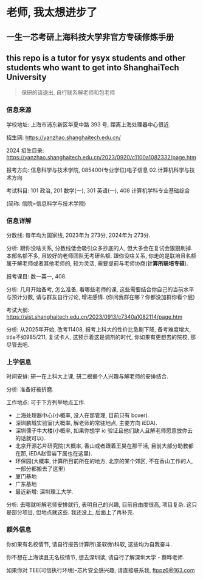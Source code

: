 # 老师, 我太想进步了
## 一生一芯考研上海科技大学非官方专硕修炼手册
## this repo is a tutor for ysyx students and other students who want to get into ShanghaiTech University
> 保研的请退出, 自行联系解老师和包老师

### 信息来源

学校地址: 上海市浦东新区华夏中路 393 号, 距离上海处理器中心很近. 

招生网: https://yanzhao.shanghaitech.edu.cn/

2024 招生目录: https://yanzhao.shanghaitech.edu.cn/2023/0920/c1100a1082332/page.htm

报考方向: 信息科学与技术学院, 085400(专业学位)电子信息 02.计算机科学与技术方向

考试科目: 101 政治, 201 数学(一), 301 英语(一), 408 计算机学科专业基础综合

(简称: 信院=信息科学与技术学院)

### 信息详解  

分数线: 每年均为国家线, 2023年为 273分, 2024年为 273分. 

分析: 跟你没啥关系, 分数线低会吸引众多抄底的人, 但大多会在复试会狠狠刷掉. 本部名额不多, 且较好的老师团队无考研名额. 跟你没啥关系, 你走的是联培且名额属于解老师或者其他老师的, 较为灵活, 需要提前与老师协商(**计算所联培专硕**). 

报考课目: 数一英一, 408. 

分析: 几月开始备考, 怎么准备, 看哪些老师的课, 这些需要结合你自己的当前水平与预计分数, 请与群友自行讨论, 增进感情. (你问我群在哪？你都没加群你看个屁)

考试大纲: https://sist.shanghaitech.edu.cn/2023/0913/c7340a1082114/page.htm

分析: 从2025年开始, 改考11408, 报考上科大的性价比急剧下降, 备考难度增大, title不如985/211, 复试卡人, 这预示着这是调剂的时代, 你如果有更想去的院校, 那尽管去吧.

### 上学信息

时间安排: 研一在上科大上课, 研二根据个人兴趣与解老师的安排结合. 

分析: 准备好被折磨. 

工作地点: 可于下方列举地点工作. 

* 上海处理器中心(小概率, 没人在那管理, 目前只有 boxer). 
* 深圳鹏城实验室(大概率, 解老师的常驻地点, 主要方向 iEDA). 
* 深圳儒子牛大楼(小概率, 如果你想学 ic 验证且他们缺人且解老师愿意放你去的话就可以). 
* 北京开源芯片研究院(大概率, 香山或者跟着王昊在那干活, 目前大部分助教都在那, iEDA赵雪岩下属也在这里). 
* 环保园(大概率, 计算所目前所在的地方, 北京的某个郊区, 不在香山工作的人, 一部分都搬去了这里)
* 厦门基地
* 广东基地
* 最近新增: 深圳理工大学. 

分析: 去哪就听解老师安排就行, 表明自己的兴趣, 目前自由度很高, 项目复杂. 这只是部分项目, 但地点就这些. 我还没上, 后面上了再补充. 

### 额外信息
你如果有名校情节, 请自行报告计算所\圣软微\科软, 这些均为自我奋斗. 

你不想在上海读且无名校情节, 想去深圳读, 请自行了解深圳大学 - 蔡晔老师. 

如果你对 TEE(可信执行环境)-芯片安全感兴趣, 请直接联系我, ftppz6@163.com
